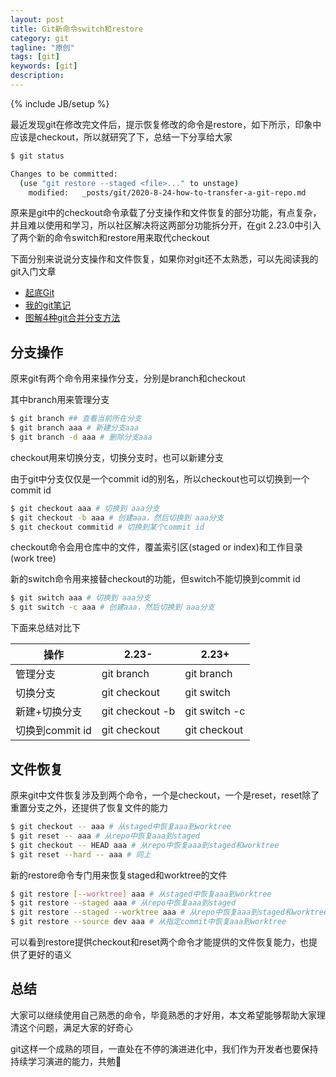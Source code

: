 ```yaml
---
layout: post
title: Git新命令switch和restore
category: git
tagline: "原创"
tags: [git]
keywords: [git]
description: 
---
```


{% include JB/setup %}

最近发现git在修改完文件后，提示恢复修改的命令是restore，如下所示，印象中应该是checkout，所以就研究了下，总结一下分享给大家


```bash
$ git status

Changes to be committed:
  (use "git restore --staged <file>..." to unstage)
	modified:   _posts/git/2020-8-24-how-to-transfer-a-git-repo.md
```

原来是git中的checkout命令承载了分支操作和文件恢复的部分功能，有点复杂，并且难以使用和学习，所以社区解决将这两部分功能拆分开，在git 2.23.0中引入了两个新的命令switch和restore用来取代checkout

下面分别来说说分支操作和文件恢复，如果你对git还不太熟悉，可以先阅读我的git入门文章

- [起底Git](https://yanhaijing.com/git/2017/01/19/deep-git-0/)
- [我的git笔记](https://yanhaijing.com/git/2014/11/01/my-git-note/)
- [图解4种git合并分支方法](https://yanhaijing.com/git/2017/07/14/four-method-for-git-merge/)

## 分支操作
原来git有两个命令用来操作分支，分别是branch和checkout

其中branch用来管理分支

```bash
$ git branch ## 查看当前所在分支
$ git branch aaa # 新建分支aaa
$ git branch -d aaa # 删除分支aaa
```

checkout用来切换分支，切换分支时，也可以新建分支

由于git中分支仅仅是一个commit id的别名，所以checkout也可以切换到一个commit id

```bash
$ git checkout aaa # 切换到 aaa分支
$ git checkout -b aaa # 创建aaa，然后切换到 aaa分支
$ git checkout commitid # 切换到某个commit id
```

checkout命令会用仓库中的文件，覆盖索引区(staged or index)和工作目录(work tree)

新的switch命令用来接替checkout的功能，但switch不能切换到commit id

```bash
$ git switch aaa # 切换到 aaa分支
$ git switch -c aaa # 创建aaa，然后切换到 aaa分支
```

下面来总结对比下

| 操作            | 2.23-           | 2.23+         |
| --------------- | --------------- | ------------- |
| 管理分支        | git branch      | git branch    |
| 切换分支        | git checkout    | git switch    |
| 新建+切换分支   | git checkout -b | git switch -c |
| 切换到commit id | git checkout    | git checkout  |

## 文件恢复
原来git中文件恢复涉及到两个命令，一个是checkout，一个是reset，reset除了重置分支之外，还提供了恢复文件的能力

```bash
$ git checkout -- aaa # 从staged中恢复aaa到worktree
$ git reset -- aaa # 从repo中恢复aaa到staged
$ git checkout -- HEAD aaa # 从repo中恢复aaa到staged和worktree
$ git reset --hard -- aaa # 同上
```

新的restore命令专门用来恢复staged和worktree的文件

```bash
$ git restore [--worktree] aaa # 从staged中恢复aaa到worktree
$ git restore --staged aaa # 从repo中恢复aaa到staged
$ git restore --staged --worktree aaa # 从repo中恢复aaa到staged和worktree
$ git restore --source dev aaa # 从指定commit中恢复aaa到worktree
```

可以看到restore提供checkout和reset两个命令才能提供的文件恢复能力，也提供了更好的语义

## 总结

大家可以继续使用自己熟悉的命令，毕竟熟悉的才好用，本文希望能够帮助大家理清这个问题，满足大家的好奇心

git这样一个成熟的项目，一直处在不停的演进进化中，我们作为开发者也要保持持续学习演进的能力，共勉👊